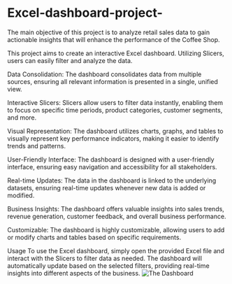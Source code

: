 
# Excel-dashboard-project-
The main objective of this project is to analyze retail sales data to gain actionable insights that will enhance the performance of the Coffee Shop.

This project aims to create an interactive Excel dashboard. Utilizing Slicers, users can easily filter and analyze the data.

Data Consolidation: The dashboard consolidates data from multiple sources, ensuring all relevant information is presented in a single, unified view.

Interactive Slicers: Slicers allow users to filter data instantly, enabling them to focus on specific time periods, product categories, customer segments, and more.

Visual Representation: The dashboard utilizes charts, graphs, and tables to visually represent key performance indicators, making it easier to identify trends and patterns.

User-Friendly Interface: The dashboard is designed with a user-friendly interface, ensuring easy navigation and accessibility for all stakeholders.

Real-time Updates: The data in the dashboard is linked to the underlying datasets, ensuring real-time updates whenever new data is added or modified.

Business Insights: The dashboard offers valuable insights into sales trends, revenue generation, customer feedback, and overall business performance.

Customizable: The dashboard is highly customizable, allowing users to add or modify charts and tables based on specific requirements.

Usage
To use the Excel dashboard, simply open the provided Excel file and interact with the Slicers to filter data as needed. The dashboard will automatically update based on the selected filters, providing real-time insights into different aspects of the business.
![The Dashboard](https://github.com/user-attachments/assets/13cd2b18-b755-4313-bfc0-d3d0c895da13)
